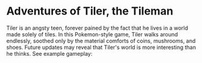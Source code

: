 # Adventures of Tiler, the Tileman
Tiler is an angsty teen, forever pained by the fact that he lives in a world made solely of tiles. 
In this Pokemon-style game, Tiler walks around endlessly, soothed only by the material comforts of coins, mushrooms, and shoes. 
Future updates may reveal that Tiler's world is more interesting than he thinks.
See example gameplay: 
